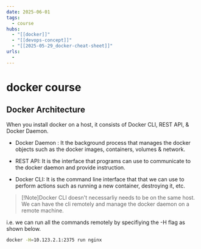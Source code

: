 ```yaml
---
date: 2025-06-01
tags:
  - course
hubs:
  - "[[docker]]"
  - "[[devops-concept]]"
  - "[[2025-05-29_docker-cheat-sheet]]"
urls:
  -
---
```


# docker course

## Docker Architecture

When you install docker on a host, it consists of Docker CLI, REST API, & Docker
Daemon.

- Docker Daemon : It the background process that manages the docker objects such
  as the docker images, containers, volumes & network.

- REST API: It is the interface that programs can use to communicate to the
  docker daemon and provide instruction.

- Docker CLI: It is the command line interface that that we can use to perform
  actions such as running a new container, destroying it, etc.

> [!Note]Docker CLI doesn't necessarliy needs to be on the same host. We can
> have the cli remotely and manage the docker daemon on a remote machine.

i.e. we can run all the commands remotely by specifiying the -H flag as shown
below.

```bash
docker -H=10.123.2.1:2375 run nginx
```
